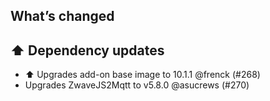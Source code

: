 ## What’s changed

## ⬆️ Dependency updates

- ⬆️ Upgrades add-on base image to 10.1.1 @frenck (#268)
- Upgrades ZwaveJS2Mqtt to v5.8.0 @asucrews (#270)
